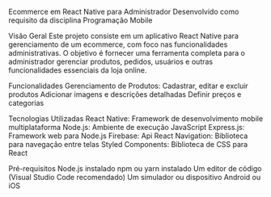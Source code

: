 
Ecommerce em React Native para Administrador
Desenvolvido como requisito da disciplina Programação Mobile

Visão Geral
Este projeto consiste em um aplicativo React Native para gerenciamento de um ecommerce, com foco nas funcionalidades administrativas. O objetivo é fornecer uma ferramenta completa para o administrador gerenciar produtos, pedidos, usuários e outras funcionalidades essenciais da loja online.

Funcionalidades
Gerenciamento de Produtos:
Cadastrar, editar e excluir produtos
Adicionar imagens e descrições detalhadas
Definir preços e categorias

Tecnologias Utilizadas
React Native: Framework de desenvolvimento mobile multiplataforma
Node.js: Ambiente de execução JavaScript
Express.js: Framework web para Node.js
Firebase: Api
React Navigation: Biblioteca para navegação entre telas
Styled Components: Biblioteca de CSS para React

Pré-requisitos
Node.js instalado
npm ou yarn instalado
Um editor de código (Visual Studio Code recomendado)
Um simulador ou dispositivo Android ou iOS

